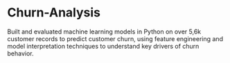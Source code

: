 # Churn-Analysis
Built and evaluated machine learning models in Python on over 5,6k customer records to predict customer churn, using feature engineering and model interpretation techniques to understand key drivers of churn behavior.
